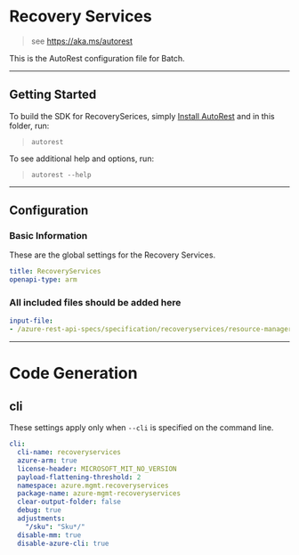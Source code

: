 # Recovery Services

> see https://aka.ms/autorest

This is the AutoRest configuration file for Batch.

---

## Getting Started

To build the SDK for RecoverySerices, simply [Install AutoRest](https://aka.ms/autorest/install) and in this folder, run:

> `autorest`

To see additional help and options, run:

> `autorest --help`

---

## Configuration

### Basic Information

These are the global settings for the Recovery Services.

``` yaml
title: RecoveryServices
openapi-type: arm
```

### All included files should be added here

``` yaml
input-file:
- /azure-rest-api-specs/specification/recoveryservices/resource-manager/Microsoft.RecoveryServices/stable/2016-06-01/vaults.json
```

---

# Code Generation

## cli

These settings apply only when `--cli` is specified on the command line.

``` yaml $(cli)
cli:
  cli-name: recoveryservices
  azure-arm: true
  license-header: MICROSOFT_MIT_NO_VERSION
  payload-flattening-threshold: 2
  namespace: azure.mgmt.recoveryservices
  package-name: azure-mgmt-recoveryservices
  clear-output-folder: false
  debug: true
  adjustments:
    "/sku": "Sku*/"
  disable-mm: true
  disable-azure-cli: true
```
